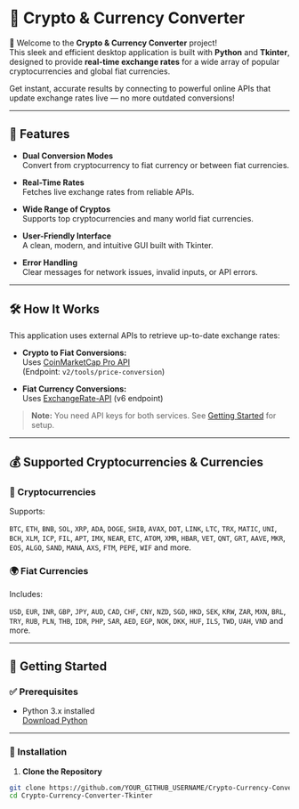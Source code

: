 # 💱 Crypto & Currency Converter

🚀 Welcome to the **Crypto & Currency Converter** project!  
This sleek and efficient desktop application is built with **Python** and **Tkinter**, designed to provide **real-time exchange rates** for a wide array of popular cryptocurrencies and global fiat currencies.

Get instant, accurate results by connecting to powerful online APIs that update exchange rates live — no more outdated conversions!

---

## 🌟 Features

- **Dual Conversion Modes**  
  Convert from cryptocurrency to fiat currency or between fiat currencies.

- **Real-Time Rates**  
  Fetches live exchange rates from reliable APIs.

- **Wide Range of Cryptos**  
  Supports top cryptocurrencies and many world fiat currencies.

- **User-Friendly Interface**  
  A clean, modern, and intuitive GUI built with Tkinter.

- **Error Handling**  
  Clear messages for network issues, invalid inputs, or API errors.

---

## 🛠️ How It Works

This application uses external APIs to retrieve up-to-date exchange rates:

- **Crypto to Fiat Conversions:**  
  Uses [CoinMarketCap Pro API](https://coinmarketcap.com/api/)  
  (Endpoint: `v2/tools/price-conversion`)

- **Fiat Currency Conversions:**  
  Uses [ExchangeRate-API](https://www.exchangerate-api.com/) (v6 endpoint)

> **Note:** You need API keys for both services. See [Getting Started](#-getting-started) for setup.

---

## 💰 Supported Cryptocurrencies & Currencies

### 💎 Cryptocurrencies

Supports:

`BTC`, `ETH`, `BNB`, `SOL`, `XRP`, `ADA`, `DOGE`, `SHIB`, `AVAX`, `DOT`, `LINK`, `LTC`, `TRX`, `MATIC`, `UNI`, `BCH`, `XLM`, `ICP`, `FIL`, `APT`, `IMX`, `NEAR`, `ETC`, `ATOM`, `XMR`, `HBAR`, `VET`, `QNT`, `GRT`, `AAVE`, `MKR`, `EOS`, `ALGO`, `SAND`, `MANA`, `AXS`, `FTM`, `PEPE`, `WIF` and more.

### 🌍 Fiat Currencies

Includes:

`USD`, `EUR`, `INR`, `GBP`, `JPY`, `AUD`, `CAD`, `CHF`, `CNY`, `NZD`, `SGD`, `HKD`, `SEK`, `KRW`, `ZAR`, `MXN`, `BRL`, `TRY`, `RUB`, `PLN`, `THB`, `IDR`, `PHP`, `SAR`, `AED`, `EGP`, `NOK`, `DKK`, `HUF`, `ILS`, `TWD`, `UAH`, `VND` and more.

---

## 🚀 Getting Started

### ✅ Prerequisites

- Python 3.x installed  
  [Download Python](https://www.python.org/downloads/)

---

### 🔧 Installation

1. **Clone the Repository**

```bash
git clone https://github.com/YOUR_GITHUB_USERNAME/Crypto-Currency-Converter-Tkinter.git
cd Crypto-Currency-Converter-Tkinter
